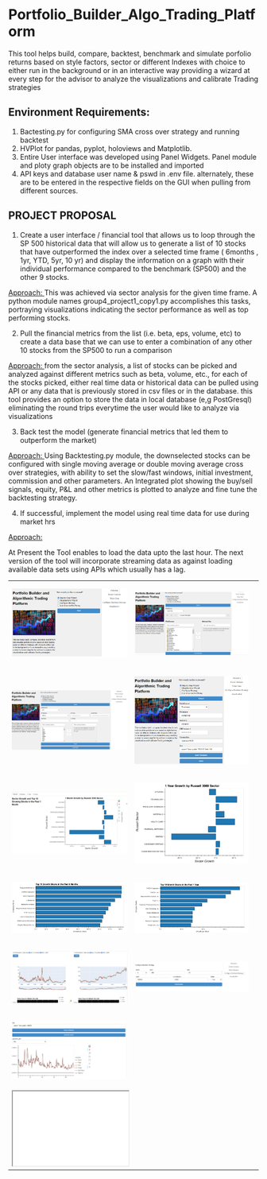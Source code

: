 # Portfolio_Builder_Algo_Trading_Platform
This tool helps build, compare, backtest, benchmark and simulate porfolio returns based on style factors, sector or different Indexes with choice to either run in the background or in an interactive way providing a wizard at every step for the advisor to analyze the visualizations and calibrate Trading strategies

## Environment Requirements:
1. Bactesting.py for configuring SMA cross over strategy and running backtest
2. HVPlot for pandas, pyplot, holoviews and Matplotlib.
3. Entire User interface was developed using Panel Widgets. Panel module and ploty graph objects are to be installed and imported
4. API keys and database user name & pswd in .env file. alternately, these are to be entered in the respective fields on the GUI when pulling from different sources. 

## PROJECT PROPOSAL

1. Create a user interface / financial tool that allows us to loop through the SP 500 historical data that will allow us to generate a list of 10 stocks that have outperformed the index over a selected time frame ( 6months , 1yr, YTD, 5yr, 10 yr) and display the information on a graph with their individual performance compared to the benchmark (SP500) and the other 9 stocks. <br>

<u> Approach: </u> This was achieved via sector analysis for the given time frame. A python module names group4_project1_copy1.py accomplishes this tasks,
portraying visualizations indicating the sector performance as well as top performing stocks.<br>

2. Pull the financial metrics from the list (i.e. beta, eps, volume, etc)  to create a data base that we can use to enter a combination of any other 10 stocks from the SP500 to run a comparison<br>

<u> Approach: </u> from the sector analysis, a list of stocks can be picked and analyzed against different metrics such as beta, volume, etc., 
for each of the stocks picked, either real time data or historical data can be pulled using API or any data that is previously stored in csv files or in the database. this tool provides an option to store the data in local database (e,g PostGresql) eliminating the round trips everytime the user would like to analyze via visualizations<br>

3. Back test the model (generate financial metrics that led them to outperform the market)<br>

<u> Approach: </u> Using Backtesting.py module, the downselected stocks can be configured with single moving average or double moving average cross over strategies, with ability to set the slow/fast windows, initial investment, commission and other parameters. An Integrated plot showing the buy/sell signals, equity, P&L and other metrics is plotted to analyze and fine tune the backtesting strategy.<br>

4. If successful, implement the model using real time data for use during market hrs<br>

<u> Approach: </u> 

At Present the Tool enables to load the data upto the last hour. The next version of the tool will incorporate streaming data as against loading available data sets using APIs which usually has a lag.  <br>

<table>
<tr>
<td> 

![Initializer](/Resources/images/initializer.PNG) 

</td> 
<td> 

![Load Datafiles](/Resources/images/load_local_files.PNG)  

</td> 
</tr>
<tr>
<td>

![load API Data](/Resources/images/load_api_data.PNG)  

</td> 
<td>

![load Database](/Resources/images/load_database.PNG)   

</td> 
</tr>
<tr>
<td>

![Sector Analysis](/Resources/images/sector_analysis.PNG)   

</td> 
<td>	

![1 Year Top Sectors](/Resources/images/01Year_Sectors.png)
</td> 
<td>
</tr>
<tr>
<td>

![6 Months top Stocks](/Resources/images/6Month_TopStocks.png)
</td> 
<td>

![1 year Top Stocks](/Resources/images/1Year_TopStocks.png)
</td> 

</tr>
<tr>
<td>

![side by Side stock analysis](/Resources/images/side_by_side.PNG)  

</td> 
<td>

![configure BackTest](/Resources/images/configure_backtest.PNG)   

</td> 
</tr>
<tr>

<td>

![create custom visualizations](/Resources/images/dynamic_plot_gen.PNG) 
</td> 
<td>
</td>
</tr>
<tr>
<td>

<iframe
  src="SmaCross.html"
  style="width:100%; height:100%;"
></iframe>

</td>
<td>
</td>
</tr>
</table>
